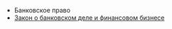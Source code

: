 * Банковское право
* [Закон о банковском деле и финансовом бизнесе](https://lalawland.github.io/europe/sweden/banks)
